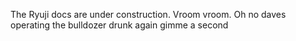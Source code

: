 The Ryuji docs are under construction. Vroom vroom. Oh no daves operating the bulldozer drunk again gimme a second
